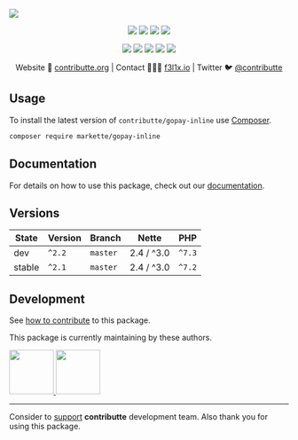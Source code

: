 ![](https://heatbadger.now.sh/github/readme/contributte/gopay-inline/)

<p align=center>
  <a href="https://github.com/contributte/gopay-inline/actions"><img src="https://badgen.net/github/checks/contributte/gopay-inline/master"></a>
  <a href="https://coveralls.io/r/contributte/gopay-inline"><img src="https://badgen.net/coveralls/c/github/contributte/gopay-inline"></a>
  <a href="https://packagist.org/packages/markette/gopay-inline"><img src="https://badgen.net/packagist/dm/markette/gopay-inline"></a>
  <a href="https://packagist.org/packages/markette/gopay-inline"><img src="https://badgen.net/packagist/v/markette/gopay-inline"></a>
</p>
<p align=center>
  <a href="https://packagist.org/packages/markette/gopay-inline"><img src="https://badgen.net/packagist/php/markette/gopay-inline"></a>
  <a href="https://github.com/contributte/gopay-inline"><img src="https://badgen.net/github/license/contributte/gopay-inline"></a>
  <a href="https://bit.ly/ctteg"><img src="https://badgen.net/badge/support/gitter/cyan"></a>
  <a href="https://bit.ly/cttfo"><img src="https://badgen.net/badge/support/forum/yellow"></a>
  <a href="https://contributte.org/partners.html"><img src="https://badgen.net/badge/sponsor/donations/F96854"></a>
</p>

<p align=center>
Website 🚀 <a href="https://contributte.org">contributte.org</a> | Contact 👨🏻‍💻 <a href="https://f3l1x.io">f3l1x.io</a> | Twitter 🐦 <a href="https://twitter.com/contributte">@contributte</a>
</p>

## Usage

To install the latest version of `contributte/gopay-inline` use [Composer](https://getcomposer.org).

```bash
composer require markette/gopay-inline
```

## Documentation

For details on how to use this package, check out our [documentation](.docs).

## Versions

| State       | Version | Branch   | Nette        | PHP     |
|-------------|---------|----------|--------------|---------|
| dev         | `^2.2`  | `master` | 2.4 / ^3.0   | `^7.3`  |
| stable      | `^2.1`  | `master` | 2.4 / ^3.0   | `^7.2`  |

## Development

See [how to contribute](https://contributte.org/contributing.html) to this package.

This package is currently maintaining by these authors.

<a href="https://github.com/f3l1x">
  <img width="80" height="80" src="https://avatars2.githubusercontent.com/u/538058?v=3&s=80">
</a>

<a href="https://github.com/paveljurasek">
  <img width="80" height="80" src="https://avatars2.githubusercontent.com/u/1270132?v=3&s=80">
</a>

-----

Consider to [support](https://contributte.org/partners.html) **contributte** development team.
Also thank you for using this package.
